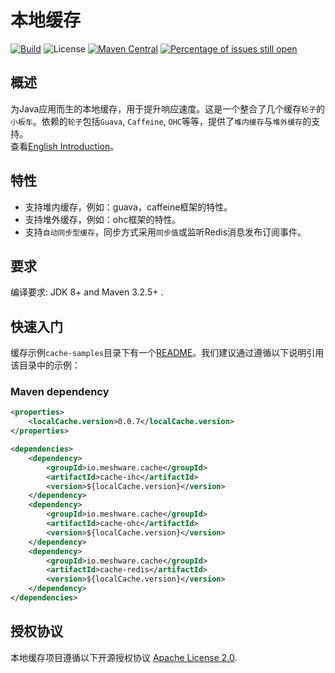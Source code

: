 # 本地缓存

[![Build](https://github.com/meshware/local-cache/actions/workflows/build.yml/badge.svg)](https://github.com/meshware/local-cache/actions/workflows/build.yml)
![License](https://img.shields.io/github/license/meshware/local-cache.svg)
[![Maven Central](https://img.shields.io/maven-central/v/io.meshware.cache/local-cache.svg?label=maven%20central)](https://search.maven.org/search?q=g:io.meshware.cache)
[![Percentage of issues still open](http://isitmaintained.com/badge/open/meshware/local-cache.svg)](http://isitmaintained.com/project/meshware/local-cache "Percentage of issues still open")

## 概述
为Java应用而生的本地缓存，用于提升响应速度。这是一个整合了几个缓存`轮子`的`小板车`。依赖的`轮子`包括`Guava`, `Caffeine`, `OHC`等等，提供了`堆内缓存`与`堆外缓存`的支持。   
查看[English Introduction](./README.md)。

## 特性
- 支持堆内缓存，例如：guava，caffeine框架的特性。
- 支持堆外缓存，例如：ohc框架的特性。
- 支持`自动同步型缓存`，同步方式采用`同步值`或监听Redis消息发布订阅事件。

## 要求
编译要求: JDK 8+ and Maven 3.2.5+ .

## 快速入门
缓存示例`cache-samples`目录下有一个[README](./cache-samples/README.md)。我们建议通过遵循以下说明引用该目录中的示例：

### Maven dependency
```xml
<properties>
    <localCache.version>0.0.7</localCache.version>
</properties>

<dependencies>
    <dependency>
        <groupId>io.meshware.cache</groupId>
        <artifactId>cache-ihc</artifactId>
        <version>${localCache.version}</version>
    </dependency>
    <dependency>
        <groupId>io.meshware.cache</groupId>
        <artifactId>cache-ohc</artifactId>
        <version>${localCache.version}</version>
    </dependency>
    <dependency>
        <groupId>io.meshware.cache</groupId>
        <artifactId>cache-redis</artifactId>
        <version>${localCache.version}</version>
    </dependency>
</dependencies>
```

## 授权协议
本地缓存项目遵循以下开源授权协议 [Apache License 2.0](./LICENSE).
